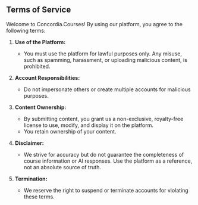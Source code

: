 ## Terms of Service

Welcome to Concordia.Courses! By using our platform, you agree to the following terms:

1. **Use of the Platform:**
    - You must use the platform for lawful purposes only. Any misuse, such as spamming, harassment, or uploading malicious content, is prohibited.

2. **Account Responsibilities:**
    - Do not impersonate others or create multiple accounts for malicious purposes.

3. **Content Ownership:**
    - By submitting content, you grant us a non-exclusive, royalty-free license to use, modify, and display it on the platform.
    - You retain ownership of your content.

4. **Disclaimer:**
    - We strive for accuracy but do not guarantee the completeness of course information or AI responses. Use the platform as a reference, not an absolute source of truth.

5. **Termination:**
    - We reserve the right to suspend or terminate accounts for violating these terms.
